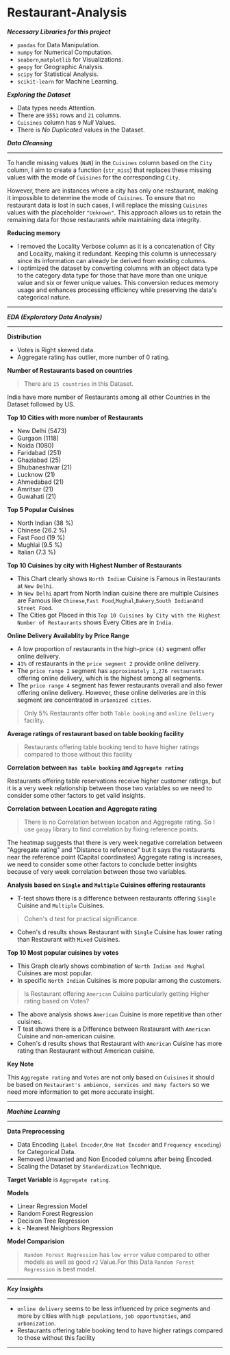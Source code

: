 # Restaurant-Analysis

***Necessary Libraries for this project***

- `pandas` for Data Manipulation.
- `numpy` for Numerical Computation.
- `seaborn`,`matplotlib` for Visualizations.
- `geopy` for Geographic Analysis.
- `scipy` for Statistical Analysis.
- `scikit-learn` for Machine Learning.

***Exploring the Dataset***

- Data types needs Attention.
- There are `9551` rows and `21` columns.
- `Cuisines` column has `9` *Null* Values.
- There is *No Duplicated* values in the Dataset.

***Data Cleansing***

---

To handle missing values (`NaN`) in the `Cuisines` column based on the `City` column, I aim to create a function (`str_miss`) that replaces these missing values with the mode of `Cuisines` for the corresponding `City`. 

However, there are instances where a city has only one restaurant, making it impossible to determine the mode of `Cuisines`. To ensure that no restaurant data is lost in such cases, I will replace the missing `Cuisines` values with the placeholder `"Unknown"`. This approach allows us to retain the remaining data for those restaurants while maintaining data integrity.

**Reducing memory**
- I removed the Locality Verbose column as it is a concatenation of City and Locality, making it redundant. Keeping this column is unnecessary since its information can already be derived from existing columns.
- I optimized the dataset by converting columns with an object data type to the category data type for those that have more than one unique value and six or fewer unique values. This conversion reduces memory usage and enhances processing efficiency while preserving the data's categorical nature.

---

***EDA (Exploratory Data Analysis)***

---

**Distribution**

- Votes is Right skewed data.
- Aggregate rating has outlier, more number of 0 rating.

**Number of Restaurants based on countries**

> There are `15 countries` in this Dataset.

<p> India have more number of Restaurants among all other Countries in the Dataset followed by US.</p>

**Top 10 Cities with more number of Restaurants**

- New Delhi (5473)
- Gurgaon (1118)
- Noida (1080)
- Faridabad (251)
- Ghaziabad (25)
- Bhubaneshwar (21)
- Lucknow (21)
- Ahmedabad (21)
- Amritsar (21)
- Guwahati (21)

**Top 5 Popular Cuisines**

- North Indian (38 %)
- Chinese (26.2 %)
- Fast Food (19 %)
- Mughlai (9.5 %)
- Italian (7.3 %)

**Top 10 Cuisines by city with Highest Number of Restaurants**

* This Chart clearly shows `North Indian` Cuisine is Famous in Restaurants at `New Delhi`.
* In `New Delhi` apart from North Indian cuisine there are multiple Cuisines are Famous like `Chinese`,`Fast Food`,`Mughal`,`Bakery`,`South Indian`and `Street Food`.
* The Cities got Placed in this `Top 10 Cuisines by City with the Highest Number of Restaurants` shows Every Cities are in `India`.

**Online Delivery Availablity by Price Range**

- A low proportion of restaurants in the high-price `(4)` segment offer online delivery.
- `41%` of restaurants in the `price segment 2` provide online delivery.
- The `price range 2` segment has `approximately 1,276 restaurants` offering online delivery, which is the highest among all segments.
- The `price range 4` segment has fewer restaurants overall and also fewer offering online delivery. However, these online deliveries are in this segment are concentrated in `urbanized cities`.


> Only 5% Restaurants offer both `Table booking` and `online Delivery` facility.

**Average ratings of restaurant based on table booking facility**

> Restaurants offering table booking tend to have higher ratings compared to those without this facility

**Correlation between `Has table booking` and `Aggregate rating`**

<p> Restaurants offering table reservations receive higher customer ratings, but it is a very week relationship between those two variables so we need to consider some other factors to get valid insights.</p>

**Correlation between Location and Aggregate rating**

> There is no Correlation between location and Aggregate rating. So I use `geopy` library to find correlation by fixing reference points.

<p>The heatmap suggests that there is very week negative correlation between "Aggregate rating" and "Distance to reference" but it says the restaurants near the reference point (Capital coordinates) Aggregate rating is increases, we need to consider some other factors to conclude better insights because of very week correlation between those two variables. </p>

**Analysis based on `Single` and `Multiple` Cuisines offering restaurants**

- T-test shows there is a difference between restaurants offering `Single` Cuisine and `Multiple` Cuisines.

> Cohen's d test for practical significance.

- Cohen's d results shows Restaurant with `Single` Cuisine has lower rating than Restaurant with `Mixed` Cuisines.

**Top 10 Most popular cuisines by votes**

- This Graph clearly shows combination of `North Indian and Mughal` Cuisines are most popular.
- In specific `North Indian` Cuisines is more popular among the customers.

> Is Restaurant offering `American` Cuisine particularly getting Higher rating based on Votes?

- The above analysis shows `American` Cuisine is more repetitive than other cuisines.
- T test shows there is a Difference between Restaurant with `American` Cuisine and non-american cuisine.
- Cohen's d results shows that Restaurant with `American` Cuisine has more rating than Restaurant without American cuisine.

**Key Note** <p>This `Aggregate rating` and `Votes` are not only based on `Cuisines` it should be based on `Restaurant's ambience, services and many factors` so we need more information to get more accurate insight.</p>

---

***Machine Learning***

---

**Data Preprocessing**

- Data Encoding (`Label Encoder`,`One Hot Encoder` and `Frequency encoding`) for Categorical Data.
- Removed Unwanted and Non Encoded columns after being Encoded.
- Scaling the Dataset by `Standardization` Technique.

**Target Variable** is `Aggregate rating`.

**Models**

- Linear Regression Model
- Random Forest Regression
- Decision Tree Regression
- k - Nearest Neighbors Regression

**Model Comparision**

>  `Random Forest Regression` has `low error` value compared to other models as well as good `r2` Value.For this Data `Random Forest Regression` is best model.

---

***Key Insights***

---

- `online delivery` seems to be less influenced by price segments and more by cities with `high populations`, `job opportunities`, and `urbanization`.
- Restaurants offering table booking tend to have higher ratings compared to those without this facility

---